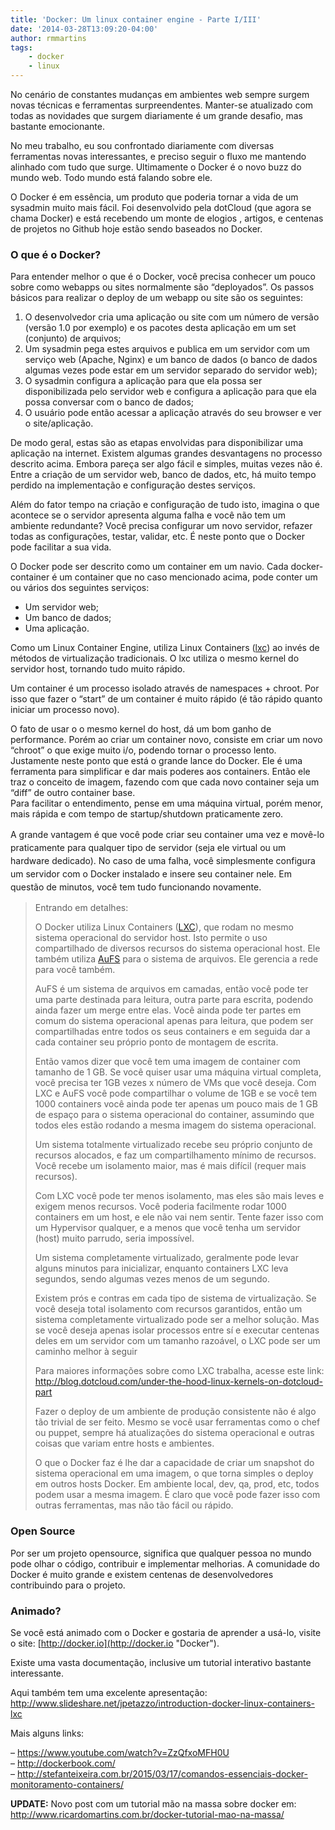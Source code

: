 ```yaml
---
title: 'Docker: Um linux container engine - Parte I/III'
date: '2014-03-28T13:09:20-04:00'
author: rmmartins
tags:
    - docker
    - linux
---
```


No cenário de constantes mudanças em ambientes web sempre surgem novas técnicas e ferramentas surpreendentes. Manter-se atualizado com todas as novidades que surgem diariamente é um grande desafio, mas bastante emocionante.

No meu trabalho, eu sou confrontado diariamente com diversas ferramentas novas interessantes, e preciso seguir o fluxo me mantendo alinhado com tudo que surge. Ultimamente o Docker é o novo buzz do mundo web. Todo mundo está falando sobre ele.

O Docker é em essência, um produto que poderia tornar a vida de um sysadmin muito mais fácil. Foi desenvolvido pela dotCloud (que agora se chama Docker) e está recebendo um monte de elogios , artigos, e centenas de projetos no Github hoje estão sendo baseados no Docker.

### O que é o Docker?

Para entender melhor o que é o Docker, você precisa conhecer um pouco sobre como webapps ou sites normalmente são “deployados”. Os passos básicos para realizar o deploy de um webapp ou site são os seguintes:

1. O desenvolvedor cria uma aplicação ou site com um número de versão (versão 1.0 por exemplo) e os pacotes desta aplicação em um set (conjunto) de arquivos;
2. Um sysadmin pega estes arquivos e publica em um servidor com um serviço web (Apache, Nginx) e um banco de dados (o banco de dados algumas vezes pode estar em um servidor separado do servidor web);
3. O sysadmin configura a aplicação para que ela possa ser disponibilizada pelo servidor web e configura a aplicação para que ela possa conversar com o banco de dados;
4. O usuário pode então acessar a aplicação através do seu browser e ver o site/aplicação.

De modo geral, estas são as etapas envolvidas para disponibilizar uma aplicação na internet. Existem algumas grandes desvantagens no processo descrito acima. Embora pareça ser algo fácil e simples, muitas vezes não é. Entre a criação de um servidor web, banco de dados, etc, há muito tempo perdido na implementação e configuração destes serviços.

Além do fator tempo na criação e configuração de tudo isto, imagina o que acontece se o servidor apresenta alguma falha e você não tem um ambiente redundante? Você precisa configurar um novo servidor, refazer todas as configurações, testar, validar, etc. É neste ponto que o Docker pode facilitar a sua vida.

O Docker pode ser descrito como um container em um navio. Cada docker-container é um container que no caso mencionado acima, pode conter um ou vários dos seguintes serviços:

- Um servidor web;
- Um banco de dados;
- Uma aplicação.

Como um Linux Container Engine, utiliza Linux Containers ([lxc](https://linuxcontainers.org/ "LXC")) ao invés de métodos de virtualização tradicionais. O lxc utiliza o mesmo kernel do servidor host, tornando tudo muito rápido.

Um container é um processo isolado através de namespaces + chroot. Por isso que fazer o “start” de um container é muito rápido (é tão rápido quanto iniciar um processo novo).

<div>O fato de usar o o mesmo kernel do host, dá um bom ganho de performance. Porém ao criar um container novo, consiste em criar um novo “chroot” o que exige muito i/o, podendo tornar o processo lento. Justamente neste ponto que está o grande lance do Docker. Ele é uma ferramenta para simplificar e dar mais poderes aos containers. Então ele traz o conceito de imagem, fazendo com que cada novo container seja um “diff” de outro container base.</div>Para facilitar o entendimento, pense em uma máquina virtual, porém menor, mais rápida e com tempo de startup/shutdown praticamente zero.

<span style="line-height: 1.5em;">A grande vantagem é que você pode criar seu container uma vez e movê-lo praticamente para qualquer tipo de servidor (seja ele virtual ou um hardware dedicado). No caso de uma falha, você simplesmente configura um servidor com o Docker instalado e insere seu container nele. Em questão de minutos, você tem tudo funcionando novamente.</span>

> Entrando em detalhes:
> 
> O Docker utiliza Linux Containers ([LXC](https://linuxcontainers.org/ "LXC")), que rodam no mesmo sistema operacional do servidor host. Isto permite o uso compartilhado de diversos recursos do sistema operacional host. Ele também utiliza [AuFS](http://aufs.sourceforge.net/ "AuFS") para o sistema de arquivos. Ele gerencia a rede para você também.
> 
> AuFS é um sistema de arquivos em camadas, então você pode ter uma parte destinada para leitura, outra parte para escrita, podendo ainda fazer um merge entre elas. Você ainda pode ter partes em comum do sistema operacional apenas para leitura, que podem ser compartilhadas entre todos os seus containers e em seguida dar a cada container seu próprio ponto de montagem de escrita.
> 
> Então vamos dizer que você tem uma imagem de container com tamanho de 1 GB. Se você quiser usar uma máquina virtual completa, você precisa ter 1GB vezes x número de VMs que você deseja. Com LXC e AuFS você pode compartilhar o volume de 1GB e se você tem 1000 containers você ainda pode ter apenas um pouco mais de 1 GB de espaço para o sistema operacional do container, assumindo que todos eles estão rodando a mesma imagem do sistema operacional.
> 
> Um sistema totalmente virtualizado recebe seu próprio conjunto de recursos alocados, e faz um compartilhamento mínimo de recursos. Você recebe um isolamento maior, mas é mais difícil (requer mais recursos).
> 
> Com LXC você pode ter menos isolamento, mas eles são mais leves e exigem menos recursos. Você poderia facilmente rodar 1000 containers em um host, e ele não vai nem sentir. Tente fazer isso com um Hypervisor qualquer, e a menos que você tenha um servidor (host) muito parrudo, seria impossível.
> 
> Um sistema completamente virtualizado, geralmente pode levar alguns minutos para inicializar, enquanto containers LXC leva segundos, sendo algumas vezes menos de um segundo.
> 
> Existem prós e contras em cada tipo de sistema de virtualização. Se você deseja total isolamento com recursos garantidos, então um sistema completamente virtualizado pode ser a melhor solução. Mas se você deseja apenas isolar processos entre sí e executar centenas deles em um servidor com um tamanho razoável, o LXC pode ser um caminho melhor à seguir
> 
> Para maiores informações sobre como LXC trabalha, acesse este link: <http://blog.dotcloud.com/under-the-hood-linux-kernels-on-dotcloud-part>
> 
> Fazer o deploy de um ambiente de produção consistente não é algo tão trivial de ser feito. Mesmo se você usar ferramentas como o chef ou puppet, sempre há atualizações do sistema operacional e outras coisas que variam entre hosts e ambientes.
> 
> O que o Docker faz é lhe dar a capacidade de criar um snapshot do sistema operacional em uma imagem, o que torna simples o deploy em outros hosts Docker. Em ambiente local, dev, qa, prod, etc, todos podem usar a mesma imagem. É claro que você pode fazer isso com outras ferramentas, mas não tão fácil ou rápido.

### Open Source

Por ser um projeto opensource, significa que qualquer pessoa no mundo pode olhar o código, contribuir e implementar melhorias. A comunidade do Docker é muito grande e existem centenas de desenvolvedores contribuindo para o projeto.

### Animado?

Se você está animado com o Docker e gostaria de aprender a usá-lo, visite o site: [http://docker.io](http://docker.io "Docker").

Existe uma vasta documentação, inclusive um tutorial interativo bastante interessante.

Aqui também tem uma excelente apresentação: <http://www.slideshare.net/jpetazzo/introduction-docker-linux-containers-lxc>

Mais alguns links:

– <https://www.youtube.com/watch?v=ZzQfxoMFH0U>  
– <http://dockerbook.com/>  
– <http://stefanteixeira.com.br/2015/03/17/comandos-essenciais-docker-monitoramento-containers/>

**UPDATE:** Novo post com um tutorial mão na massa sobre docker em: <http://www.ricardomartins.com.br/docker-tutorial-mao-na-massa/>
